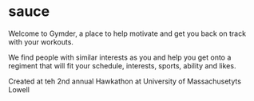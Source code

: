 # sauce

Welcome to Gymder, a place to help motivate and get you back on track with your workouts.

We find people with similar interests as you and help you get onto a regiment that will fit your schedule, interests, sports, ability and likes.


Created at teh 2nd annual Hawkathon at University of Massachusetyts Lowell
